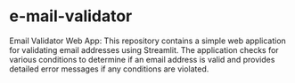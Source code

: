 # e-mail-validator
Email Validator Web App:  This repository contains a simple web application for validating email addresses using Streamlit. The application checks for various conditions to determine if an email address is valid and provides detailed error messages if any conditions are violated.

